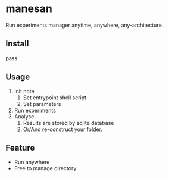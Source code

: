 # manesan

Run experiments manager anytime, anywhere, any-architecture.

## Install

pass

## Usage

1. Init note
   1. Set entrypoint shell script
   2. Set parameters
2. Run experiments
3. Analyse
   1. Results are stored by sqlite database
   2. Or/And re-construct your folder.  

## Feature

- Run anywhere
- Free to manage directory